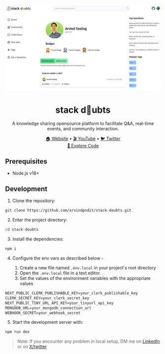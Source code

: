 ![stack doubts](./public/assets/images/ss1.png)

<div align="center">
  <h1>stack d🤔ubts</h1>
</div>

<div align="center">
  <p>A knowledge sharing opensource platform to facilitate Q&A, real-time events, and community interaction.</p>
</div>

<div align="center">
  <a href="https://stack-doubts.vercel.app/">🏠 Website</a>
  <span> • </span>
  <a href="https://www.youtube.com/@arvindexplains">🎬 YouTube</a>
  <span> • </span>
  <a href="https://twitter.com/arvindpnditz">🐦 Twitter</a>
</div>

<div align="center">
  <a href="https://github.com/arvindpndit/stack-doubts">🔎 Explore Code</a>
</div>

## Prerequisites

- Node.js v18+

## Development

1. Clone the repository:

```bash
git clone https://github.com/arvindpndit/stack-doubts.git
```

2. Enter the project directory:

```bash
cd stack-doubts
```

3. Install the dependencies:

```bash
npm i
```

4. Configure the env vars as described below -

   1. Create a new file named `.env.local` in your project's root directory
   2. Open the `.env.local` file in a text editor.
   3. Set the values of the environment variables with the appropriate values

```dotenv
NEXT_PUBLIC_CLERK_PUBLISHABLE_KEY=your_clerk_publishable_key
CLERK_SECRET_KEY=your_clerk_secret_key
NEXT_PUBLIC_TINY_URL_API_KEY=your_tinyurl_api_key
MONGODB_URL=your_mongodb_connection_url
WEBHOOK_SECRET=your_webhook_secret
```

5. Start the development server with:

```bash
npm run dev
```

> Note:
> If you encounter any problem in local setup, DM me on [LinkedIn](https://www.linkedin.com/in/arvindpndit/) or on [X/twitter](https://twitter.com/arvindpnditz)
